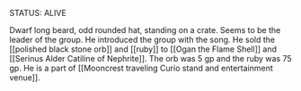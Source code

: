 STATUS: ALIVE

Dwarf long beard, odd rounded hat, standing on a crate. Seems to be the leader of the group. He introduced the group with the song. He sold the [[polished black stone orb]] and [[ruby]] to [[Ogan the Flame Shell]] and [[Serinus Alder Catiline of Nephrite]]. The orb was 5 gp and the ruby was 75 gp. He is a part of [[Mooncrest traveling Curio stand and entertainment venue]]. 